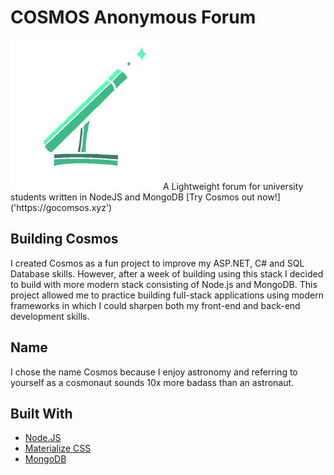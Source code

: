 # COSMOS Anonymous Forum
<img src="https://raw.githubusercontent.com/AdamCollins/Cosmos/master/logo.png" alt="alt text" width="240px">
A Lightweight forum for university students written in NodeJS and MongoDB
[Try Cosmos out now!]('https://gocomsos.xyz')

## Building Cosmos
I created Cosmos as a fun project to improve my ASP.NET, C# and SQL Database skills. However, after a week of building using this stack I decided to build with more modern stack consisting of Node.js and MongoDB.
This project allowed me to practice building full-stack applications using modern frameworks in which I could sharpen both my front-end and back-end development skills.

## Name
I chose the name Cosmos because I enjoy astronomy and referring to yourself as a cosmonaut sounds 10x more badass than an astronaut.

## Built With
* [Node.JS](https://nodejs.org/en/)
* [Materialize CSS](http://materializecss.com)
* [MongoDB](https://www.mongodb.com/)

[travis-image]: https://img.shields.io/travis/dbader/node-datadog-metrics/master.svg?style=flat-square
[travis-url]: https://travis-ci.org/dbader/node-datadog-metrics
